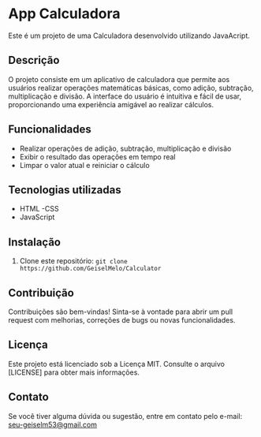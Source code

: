 # App Calculadora

Este é um projeto de uma Calculadora desenvolvido utilizando JavaAcript.

## Descrição

O projeto consiste em um aplicativo de calculadora que permite aos usuários realizar operações matemáticas básicas, como adição, subtração, multiplicação e divisão. A interface do usuário é intuitiva e fácil de usar, proporcionando uma experiência amigável ao realizar cálculos.

## Funcionalidades

- Realizar operações de adição, subtração, multiplicação e divisão
- Exibir o resultado das operações em tempo real
- Limpar o valor atual e reiniciar o cálculo

## Tecnologias utilizadas

- HTML
 -CSS  
- JavaScript

## Instalação

1. Clone este repositório: `git clone https://github.com/GeiselMelo/Calculator`


## Contribuição

Contribuições são bem-vindas! Sinta-se à vontade para abrir um pull request com melhorias, correções de bugs ou novas funcionalidades.

## Licença

Este projeto está licenciado sob a Licença MIT. Consulte o arquivo [LICENSE] para obter mais informações.

## Contato

Se você tiver alguma dúvida ou sugestão, entre em contato pelo e-mail: seu-geiselm53@gmail.com

